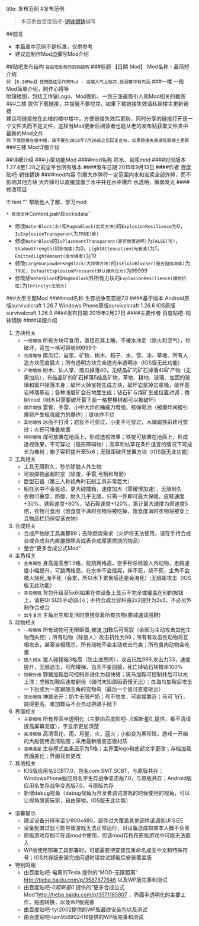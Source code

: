 title: 发布范例
#发布范例

>本范例由百度贴吧-<a href="http://tieba.baidu.com/home/main/?un=销锋镝铸" target="_blank">销锋镝铸</a>编写

##前言

* 本篇章中范例不是标准，仅供参考
* 建议边制作Mod边撰写Mod介绍

##贴吧发布结构
`在贴吧发布的范例结构` 
###标题
【日期 Mod】 Mod名称 - 最简短介绍  
`例` `【6-26Mod】狂拽酷炫吊炸天Mod - 高端大气上档次,低调奢华有内涵`
###一楼
一段Mod简单介绍，制作心得等  
附镇楼图，包括工作室Logo、Mod图标、一到三张最吸引人和Mod相关的截图
###二楼
提供下载链接，并提醒不要挖坟，如果下载链接失效请私聊楼主更新链接  
建议将链接放在此楼的楼中楼中，方便链接失效后更新，同时分享的链接打开是一个文件夹而不是文件，这样当Mod更新后阅读者也能从老的发布贴获取文件夹中最新的Mod文件  
`例` `下载链接在楼中楼，请不要在2018年7月26日之后回复此帖，如果链接失效请私聊楼主更新`
###三楼
Mod详细介绍

##详细介绍
###小型功能Mod
####mod名称
除水、岩浆mod
####对应版本
1.27.4至1.28之前全平台所有版本
####发布日期
2015年9月13日
####作者
百度贴吧-销锋镝铸
####mod内容
引爆大炸弹将一定范围内水和岩浆全部炸掉，而不影响其他方块
大炸弹可以直接放置于水中并在水中爆炸
水透明，微弱发光
####修改项目

!!! hint ""
    帮助他人了解、学习mod

`* 修改文件`Content.pak\Blocksdata`` 
* 修改`WaterBlock(水)`和`MagmaBlock(岩浆方块)`的`ExplosionResilience`为0，`IsExplosionTransparent`为`TRUE(是)`
* 修改`WaterBlock`的`IsPlacementTransparent(是否放置透明)`为`FALSE(否)`，`ShadowStrength(阴影强度)`为0，`LightAttenuation(光衰减)`为1，`EmittedLightAmount(发光强度)`为10
* 修改`LargeGunpowderKegBlock(大炸弹方块)`的`IsFluidBlocker(是否阻挡流体)`为`TRUE`，`DefaultExplosionPressure(默认爆炸压力)`为99999
* 修改除`WaterBlock`和`MagmaBlock`外所有方块的`ExplosionResilience(爆炸抗性)`为`Infinity(无限大)`

###大型主题Mod
####mod名称
生存战争变态版7.0
####基于版本
Android原版survivalcraft 1.26.7
Windows Phone原版survivalcraft 1.26.6
IOS原版survivalcraft 1.26.9
####发布日期
2015年2月27日
####主要作者
百度贴吧-销锋镝铸
####详细介绍
1. 方块相关  
    * `一般增强` 所有方块可食用，直接在其上睡，不被水冲走（除火和空气），秒破坏，背包一格可容纳99999个  
    * `亮度增强` 南瓜灯、岩浆、矿物、树木、稻子、水、雪、冰、草地、所有人造方块亮度最大；所有透明方块完全透光半透明冰（IOS版无此功能）  
    * `产物增强` 树木、仙人掌、南瓜掉落40，无结晶矿的矿石掉落40矿产物（无需加热），有结晶矿的矿石掉落5结晶矿物，草地、耕地、玻璃、加固的玻璃和窗户掉落本身；破坏火掉宝物生成方块，破坏岩浆掉岩浆桶，破坏基岩掉落基岩；各种浅层矿会在地面生成；钻石矿与煤矿生成位置对调；撸树mod（树木只需要破坏最下面一格整棵树都可以被破坏）  
    * `爆炸增强` 雷管、手雷、小中大炸药桶威力增强，核弹电池（被爆炸间接引爆将产生极强威力的爆炸）；铁块炸不烂  
    * `其他增强` 冰面不打滑；岩浆不可穿过，小麦不可穿过，木牌磁铁彩砖可穿过；火把可堆叠放置  
    * `特别增强` 煤可放置在地面上，形成透视效果；铁锭可放置在地面上，形成透视效果，不可穿过（隐形障碍物）；高草和枯草在条件适宜的情况下可成长为橡树；箱子容积提升至5x6；无限距破坏放置方块（IOS版无此功能）  
2. 工具相关  
    * 工具无限耐久，秒杀除狼人外生物  
    * 可投掷物品超时空（除蛋，手雷,弓箭和弩箭）  
    * 巨型石器（第三人称视角时石制工具非常巨大）  
    * 船在水中不会晃动，更大碰撞箱，速度加大（需缓慢加速），无限耐久  
    * 衣物可叠穿，防御，耐久几乎无限，只需一件即可最大保暖，皮鞋速度+30%，铁鞋速度+80%，钻石鞋速度+120%，累计最大速度为原速度5倍，衣物可食用（饱食度不满时衣物将被吃掉，饱食度满时衣物将被穿上且物品栏仍保留该衣物）  
3. 合成相关  
    * 合成产物除工具类都99；去除燃烧需求（火炉将无法使用，请在手持合成台或合成台内直接按照合成表合成原需燃烧的物品）  
    * 整合“更多合成公式Mod”  
4. 主角相关  
    * `主角属性` 身高提高至1.9格，能跳两格高，空手秒杀除狼人外动物，走路速度小幅提升，可跳两格高，在水中不会摇晃，摔不死，烧不死，主角不会被火烧死,淹不死（会累，所以水下累倒后还是会淹死）;无限距攻击（IOS版无此功能）  
    * `背包增强` 背包升级至5x6(如果在你设备上显示不完全或覆盖在别的按钮上，请把UI SIZE手动调小)；手持合成台容积由2x2提升为3x3，不必另外制作合成台  
    * `出生复活` 主角出生和复活时直接穿着所有衣物(要减速请脱鞋)  
5. 动物相关  
    * `一般增强` 所有动物可无限砸蛋,被骑,加鞍后可驾驭（会因为主动攻击其他生物而失控）；所有动物（除狼人）攻击抗性为99；所有有攻击性动物将互相攻击，甚至自相残杀，所有动物不会主动攻击鸟类；所有食肉动物会吃蛋  
    * `狼人相关` 狼人碰撞箱3格高（防止进房间），攻击抗性999,攻击力33，速度提升，无限追击，可爬楼梯，白天不变回狼，死亡掉钻石块概率100%  
    * `加鞍升级` 野猪加鞍后可控制并进化为超快猪；斑马加鞍可控制并后可以水上漂；虎鲸加鞍后速度翻倍（骑时未知原因奇慢无比）；白海鸟加鞍后攻击一下后成为一直跟随主角的宠物鸟（最后一个蛋可直接砸出）  
    * `其他增强` 神兽全开；奶牛无限产奶；鸟不怕生，可直接靠近；马可飞行，跳得更高，未加鞍马不会自动把骑手抛下  
6. 界面相关  
    * `主要增强` 所有界面半透明化（主要由百度贴吧-_0超新星0_提供，看不清请提高屏幕亮度），字显示更加清楚  
    * `高清增强` 高清雪花，雨，月星，火，蓝火；小船变为黑珍珠，游戏一开始的大船使用高清贴图；采用最新版变态版材质  
    * `准确准星` 生存模式血条显示为5格；主界面logo和底部文字更改；存档加载界面美化；界面背景更改  
7. 其他相关  
    * IOS版应用名SCBT7.0，包名com.SMT.SCBT，与原版共存；WindowsPhone版应用名字生存战争变态版7.0，与原版共存；Android版应用名生存战争变态版7.0，与原版共存  
    * 新增debug视角（debug视角为开发者调试游戏的时候使用的视角，可以让视角脱离玩家，自由穿梭。IOS版无此功能）  

* 温馨提示  
    * 建议设备分辨率至少800x480，部件过大覆盖其他部件请调低UI SIZE  
    * 设备配置过低可能导致游戏无法正常运行，对设备造成损害本人概不负责  
    * 原版游戏存档可在该mod中使用，但该mod存档在原版游戏中可能无法载入  
    * WP版使用部署工具部署时，可能需要把安装包重命名成无中文和特殊符号；IOS共存版安装完成闪退时请尝试卸载后安装覆盖版  
* 特别鸣谢  
    * 由百度贴吧-电离的Tesla 提供的“MOD-无限距离” http://tieba.baidu.com/p/3587877646 以及WP版完善和测试  
    * 由百度贴吧-_0超新星0_ 提供的“更多合成公式Mod”http://tieba.baidu.com/p/3571185807 ，界面半透明化的主要工作，贴图转换，以及WP版完善  
    * 由百度贴吧-tyr2002提供的WP版最终安装包以及测试  
    * 由百度贴吧-lzm956902416提供的WP版完善和测试  
